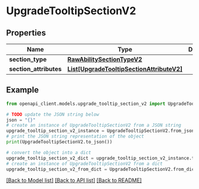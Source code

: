# UpgradeTooltipSectionV2


## Properties

Name | Type | Description | Notes
------------ | ------------- | ------------- | -------------
**section_type** | [**RawAbilitySectionTypeV2**](RawAbilitySectionTypeV2.md) |  | [optional] 
**section_attributes** | [**List[UpgradeTooltipSectionAttributeV2]**](UpgradeTooltipSectionAttributeV2.md) |  | [optional] 

## Example

```python
from openapi_client.models.upgrade_tooltip_section_v2 import UpgradeTooltipSectionV2

# TODO update the JSON string below
json = "{}"
# create an instance of UpgradeTooltipSectionV2 from a JSON string
upgrade_tooltip_section_v2_instance = UpgradeTooltipSectionV2.from_json(json)
# print the JSON string representation of the object
print(UpgradeTooltipSectionV2.to_json())

# convert the object into a dict
upgrade_tooltip_section_v2_dict = upgrade_tooltip_section_v2_instance.to_dict()
# create an instance of UpgradeTooltipSectionV2 from a dict
upgrade_tooltip_section_v2_from_dict = UpgradeTooltipSectionV2.from_dict(upgrade_tooltip_section_v2_dict)
```
[[Back to Model list]](../README.md#documentation-for-models) [[Back to API list]](../README.md#documentation-for-api-endpoints) [[Back to README]](../README.md)


